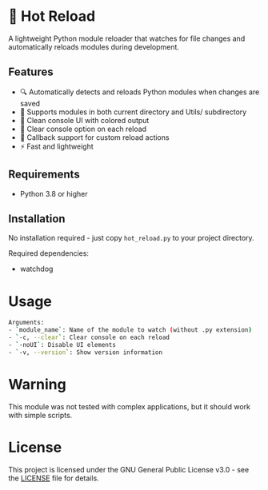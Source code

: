 # 🔄 Hot Reload

A lightweight Python module reloader that watches for file changes and automatically reloads modules during development.

## Features

- 🔍 Automatically detects and reloads Python modules when changes are saved
- 📁 Supports modules in both current directory and Utils/ subdirectory 
- 🎨 Clean console UI with colored output
- 🔄 Clear console option on each reload
- 🎯 Callback support for custom reload actions
- ⚡ Fast and lightweight

## Requirements

- Python 3.8 or higher

## Installation

No installation required - just copy `hot_reload.py` to your project directory.

Required dependencies:
- watchdog


# Usage

```bash
Arguments:
- `module_name`: Name of the module to watch (without .py extension)
- `-c, --clear`: Clear console on each reload
- `-noUI`: Disable UI elements
- `-v, --version`: Show version information

```

# Warning

This module was not tested with complex applications, but it should work with simple scripts.
# License

This project is licensed under the GNU General Public License v3.0 - see the [LICENSE](LICENSE) file for details.
